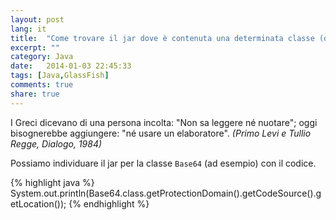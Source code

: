 ```yaml
---
layout: post
lang: it
title:  "Come trovare il jar dove è contenuta una determinata classe (deployed in GlassFish)."
excerpt: ""
category: Java
date:   2014-01-03 22:45:33
tags: [Java,GlassFish]
comments: true
share: true
---
```


I Greci dicevano di una persona incolta: "Non sa leggere né nuotare"; oggi bisognerebbe aggiungere: "né usare un elaboratore".
*(Primo Levi e Tullio Regge, Dialogo, 1984)*

Possiamo individuare il jar per la classe `Base64` (ad esempio) con il codice.

{% highlight java %}
System.out.println(Base64.class.getProtectionDomain().getCodeSource().getLocation());
{% endhighlight %}

